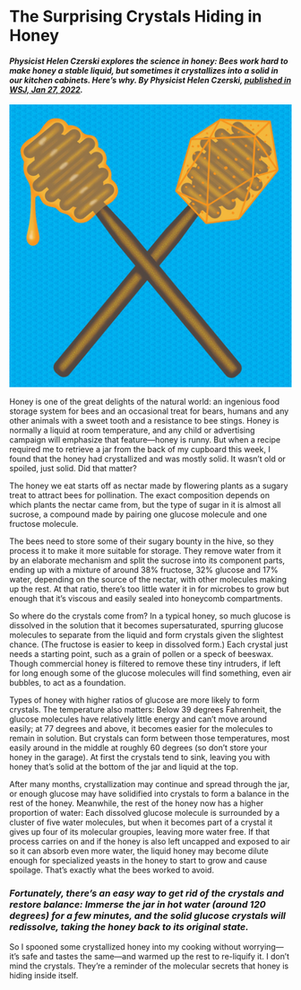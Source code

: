 # The Surprising Crystals Hiding in Honey

#### *Physicist Helen Czerski explores the science in honey: Bees work hard to make honey a stable liquid, but sometimes it crystallizes into a solid in our kitchen cabinets. Here’s why. By Physicist Helen Czerski, [published in WSJ, Jan 27, 2022](https://www.wsj.com/articles/the-surprising-crystals-hiding-in-honey-11643313927?page=1).*

![HoneyCrystals](pix/HoneyCrystals.jpg)

Honey is one of the great delights of the natural world: an ingenious food storage system for bees and an occasional treat for bears, humans and any other animals with a sweet tooth and a resistance to bee stings. Honey is normally a liquid at room temperature, and any child or advertising campaign will emphasize that feature—honey is runny. But when a recipe required me to retrieve a jar from the back of my cupboard this week, I found that the honey had crystallized and was mostly solid. It wasn’t old or spoiled, just solid. Did that matter?

The honey we eat starts off as nectar made by flowering plants as a sugary treat to attract bees for pollination. The exact composition depends on which plants the nectar came from, but the type of sugar in it is almost all sucrose, a compound made by pairing one glucose molecule and one fructose molecule.

The bees need to store some of their sugary bounty in the hive, so they process it to make it more suitable for storage. They remove water from it by an elaborate mechanism and split the sucrose into its component parts, ending up with a mixture of around 38% fructose, 32% glucose and 17% water, depending on the source of the nectar, with other molecules making up the rest. At that ratio, there’s too little water it in for microbes to grow but enough that it’s viscous and easily sealed into honeycomb compartments.

So where do the crystals come from? In a typical honey, so much glucose is dissolved in the solution that it becomes supersaturated, spurring glucose molecules to separate from the liquid and form crystals given the slightest chance. (The fructose is easier to keep in dissolved form.) Each crystal just needs a starting point, such as a grain of pollen or a speck of beeswax. Though commercial honey is filtered to remove these tiny intruders, if left for long enough some of the glucose molecules will find something, even air bubbles, to act as a foundation. 

Types of honey with higher ratios of glucose are more likely to form crystals. The temperature also matters: Below 39 degrees Fahrenheit, the glucose molecules have relatively little energy and can’t move around easily; at 77 degrees and above, it becomes easier for the molecules to remain in solution. But crystals can form between those temperatures, most easily around in the middle at roughly 60 degrees (so don’t store your honey in the garage). At first the crystals tend to sink, leaving you with honey that’s solid at the bottom of the jar and liquid at the top.

After many months, crystallization may continue and spread through the jar, or enough glucose may have solidified into crystals to form a balance in the rest of the honey. Meanwhile, the rest of the honey now has a higher proportion of water: Each dissolved glucose molecule is surrounded by a cluster of five water molecules, but when it becomes part of a crystal it gives up four of its molecular groupies, leaving more water free. If that process carries on and if the honey is also left uncapped and exposed to air so it can absorb even more water, the liquid honey may become dilute enough for specialized yeasts in the honey to start to grow and cause spoilage. That’s exactly what the bees worked to avoid.

### ***Fortunately, there’s an easy way to get rid of the crystals and restore balance: Immerse the jar in hot water (around 120 degrees) for a few minutes, and the solid glucose crystals will redissolve, taking the honey back to its original state.***

So I spooned some crystallized honey into my cooking without worrying—it’s safe and tastes the same—and warmed up the rest to re-liquify it. I don’t mind the crystals. They’re a reminder of the molecular secrets that honey is hiding inside itself. 

